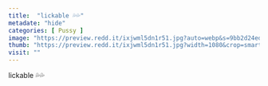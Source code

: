 ```yaml
---
title:  "lickable 💦💦"
metadate: "hide"
categories: [ Pussy ]
image: "https://preview.redd.it/ixjwml5dn1r51.jpg?auto=webp&s=9bb2d24ed07016e13ae73b3a9a89bcd7f0704aad"
thumb: "https://preview.redd.it/ixjwml5dn1r51.jpg?width=1080&crop=smart&auto=webp&s=6116ca173b67e673d50d1bd24e4d24726c4599ba"
visit: ""
---
```

lickable 💦💦
